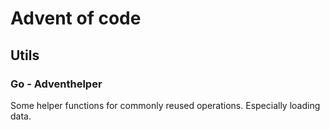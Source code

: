 # Advent of code



## Utils

### Go - Adventhelper

Some helper functions for commonly reused operations. Especially loading data.
